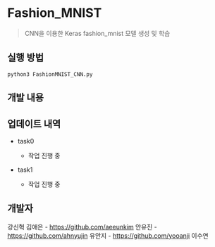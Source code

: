# Fashion_MNIST
> CNN을 이용한 Keras fashion_mnist 모델 생성 및 학습

## 실행 방법
```
python3 FashionMNIST_CNN.py
```

## 개발 내용

## 업데이트 내역

* task0
    * 작업 진행 중
    
* task1
    * 작업 진행 중
    

## 개발자

강신혁
김애은 - https://github.com/aeeunkim
안유진 - https://github.com/ahnyujin
유안지 - https://github.com/yooanji
이수연
